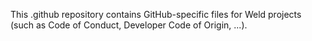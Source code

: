 This .github repository contains GitHub-specific files for Weld projects (such as Code of Conduct, Developer Code of Origin, ...).
